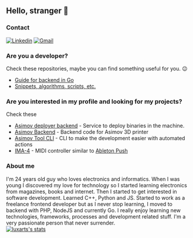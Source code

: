## Hello, stranger 👋

### Contact
[![Linkedin](https://img.shields.io/badge/-LinkedIn-blue?style=flat&logo=Linkedin&logoColor=white)](https://www.linkedin.com/in/lbacelo/)
[![Gmail](https://img.shields.io/badge/-Gmail-c14438?style=flat&logo=Gmail&logoColor=white)](mailto:bacelolucas@gmail.com)

### Are you a developer?
Check these repositories, maybe you can find something useful for you. 😉
- [Guide for backend in Go](https://github.com/luxarts/dev2end-go)
- [Snippets, algorithms, scripts, etc.](https://github.com/luxarts/Useful)

### Are you interested in my profile and looking for my projects?
Check these
- [Asimov deployer backend](https://github.com/3DDiamantes/asimov-deployer-backend) - Service to deploy binaries in the machine.
- [Asimov Backend](https://github.com/3DDiamantes/asimov-backend) - Backend code for Asimov 3D printer
- [Asimov Tool CLI](https://github.com/3DDiamantes/asimov-tool-cli) - CLI to make the development easier with automated actions
- [IMA-4](https://github.com/luxarts/IMA-4) - MIDI controller similar to [Ableton Push](https://www.ableton.com/en/push/)

### About me
I'm 24 years old guy who loves electronics and informatics.
When I was young I discovered my love for technology so I started learning electronics from magazines, books and internet. Then I started to get interested in software development. Learned C++, Python and JS. Started to work as a freelance frontend developer but as I never stop learning, I moved to backend with PHP, NodeJS and currently Go. I really enjoy learning new technologies, frameworks, processes and development related stuff. I'm a very passionate person that never surrender.  
[![luxarts's stats](https://github-readme-stats.vercel.app/api?username=luxarts&theme=dark&show_icons=true&count_private=true&include_all_commits=true)](https://www.github.com/luxarts)
